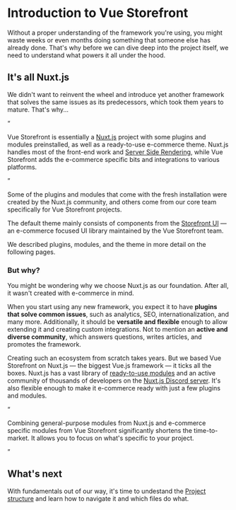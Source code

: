 # Introduction to Vue Storefront

Without a proper understanding of the framework you're using, you might waste weeks or even months doing something that someone else has already done. That's why before we can dive deep into the project itself, we need to understand what powers it all under the hood.

## It's all Nuxt.js

We didn't want to reinvent the wheel and introduce yet another framework that solves the same issues as its predecessors, which took them years to mature. That's why...

<q>

Vue Storefront is essentially a [Nuxt.js](https://nuxtjs.org/) project with some plugins and modules preinstalled, as well as a ready-to-use e-commerce theme. Nuxt.js handles most of the front-end work and [Server Side Rendering](https://nuxtjs.org/docs/concepts/server-side-rendering/), while Vue Storefront adds the e-commerce specific bits and integrations to various platforms.

</q>

Some of the plugins and modules that come with the fresh installation were created by the Nuxt.js community, and others come from our core team specifically for Vue Storefront projects.

The default theme mainly consists of components from the [Storefront UI](http://storefrontui.io/) — an e-commerce focused UI library maintained by the Vue Storefront team.

We described plugins, modules, and the theme in more detail on the following pages.

### But why?

You might be wondering why we choose Nuxt.js as our foundation. After all, it wasn't created with e-commerce in mind.

When you start using any new framework, you expect it to have **plugins that solve common issues**, such as analytics, SEO, internationalization, and many more. Additionally, it should be **versatile and flexible** enough to allow extending it and creating custom integrations. Not to mention an **active and diverse community**, which answers questions, writes articles, and promotes the framework.

Creating such an ecosystem from scratch takes years. But we based Vue Storefront on Nuxt.js — the biggest Vue.js framework — it ticks all the boxes. Nuxt.js has a vast library of [ready-to-use modules](https://modules.nuxtjs.org/) and an active community of thousands of developers on the [Nuxt.js Discord server](https://discord.com/invite/ps2h6QT). It's also flexible enough to make it e-commerce ready with just a few plugins and modules.

<q>

Combining general-purpose modules from Nuxt.js and e-commerce specific modules from Vue Storefront significantly shortens the time-to-market. It allows you to focus on what's specific to your project.

</q>

## What's next

With fundamentals out of our way, it's time to undestand the [Project structure](./project-structure.html) and learn how to navigate it and which files do what.

